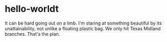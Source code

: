 # hello-worldt
It can be hard going out on a limb.
I'm staring at something beautiful by its unattainability, not unlike a floating plastic bag.
We only hit Texas Midland branches. That's the plan.
